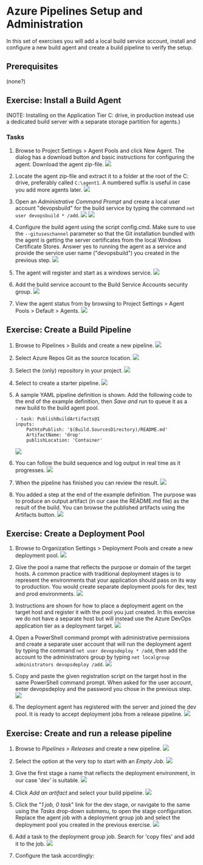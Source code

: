 # Azure Pipelines Setup and Administration
In this set of exercises you will add a local build service account, install and configure a new build agent and create a build pipeline to verify the setup.

## Prerequisites
(none?)

## Exercise: Install a Build Agent
(NOTE: Installing on the Application Tier C: drive, in production instead use a dedicated build server with a separate storage partition for agents.)

### Tasks

1. Browse to Project Settings > Agent Pools and click New Agent. The dialog has a download button and basic instructions for configuring the agent. Download the agent zip-file.
![](img/build/new-build-agent.png)

1. Locate the agent zip-file and extract it to a folder at the root of the C: drive, preferably called ```C:\agent1```. A numbered suffix is useful in case you add more agents later.
![](img/build/extract-agent-2.png)

3. Open an *Administrative Command Prompt* and create a local user account "devopsbuild" for the build service by typing the command ```net user devopsbuild * /add```.
![](img/build/administrative-command-prompt-cropped.png)
![](img/build/create-build-service-account-cropped.png)

1. Configure the build agent using the script config.cmd. Make sure to use the ```--gituseschannel``` parameter so that the Git installation bundled with the agent is getting the server certificates from the local Windows Certificate Stores. Answer yes to running the agent as a service and provide the service user name ("devopsbuild") you created in the previous step.
![](img/build/configure-agent.png)

2. The agent will register and start as a windows service.
![](img/build/agent-running-as-service-cropped.png)

3. Add the build service account to the Build Service Accounts security group.
![](img/build/add-build-service-account.png)

1. View the agent status from by browsing to Project Settings > Agent Pools > Default > Agents.
![](img/build/agent-is-online.png)

## Exercise: Create a Build Pipeline

1. Browse to Pipelines > Builds and create a new pipeline.
![](img/build/new-pipeline-1.png)

1. Select Azure Repos Git as the source location.
![](img/build/new-pipeline-2.png)

1. Select the (only) repository in your project. 
![](img/build/new-pipeline-3.png)

1. Select to create a starter pipeline.
![](img/build/new-pipeline-4.png)

1. A sample YAML pipeline definition is shown. Add the following code to the end of the example definition, then *Save and run* to queue it as a new build to the build agent pool.
    ```
    - task: PublishBuildArtifacts@1
    inputs:
        PathtoPublish: '$(Build.SourcesDirectory)/README.md'
        ArtifactName: 'drop'
        publishLocation: 'Container'
    ```
    ![](img/build/new-pipeline-5b.png)

1. You can follow the build sequence and log output in real time as it progresses.
![](img/build/run-pipeline-2.png)

1. When the pipeline has finished you can review the result.
![](img/build/run-pipeline-3b.png)

1. You added a step at the end of the example definition. The purpose was to produce an output artifact (in our case the README.md file) as the result of the build. You can browse the published artifacts using the Artifacts button.
![](img/build/run-pipeline-4.png)

## Exercise: Create a Deployment Pool

1. Browse to Organization Settings > Deployment Pools and create a new deployment pool.
![](img/build/new-deployment-pool-1.png)

1. Give the pool a name that reflects the purpose or domain of the target hosts. A common practice with traditional deployment stages is to represent the environments that your application should pass on its way to production. You would create separate deployment pools for dev, test and prod environments.
![](img/build/new-deployment-pool-2.png)

1. Instructions are shown for how to place a deployment agent on the target host and register it with the pool you just created. In this exercise we do not have a separate host but will instead use the Azure DevOps application tier as a deployment target.
![](img/build/new-deployment-pool-3.png)

1. Open a PowerShell command prompt with administrative permissions and create a separate user account that will run the deployment agent by typing the command ```net user devopsdeploy * /add```, then add the account to the administrators group by typing ```net localgroup administrators devopsdeploy /add```.
![](img/build/create-deploy-service-account.png)

1. Copy and paste the given registration script on the target host in the same PowerShell command prompt. When asked for the user account, enter devopsdeploy and the password you chose in the previous step.
![](img/build/new-deployment-pool-6.png)

1. The deployment agent has registered with the server and joined the dev pool. It is ready to accept deployment jobs from a release pipeline.
![](img/build/new-deployment-pool-7.png)

## Exercise: Create and run a release pipeline

1. Browse to *Pipelines > Releases* and create a new pipeline.
![](img/build/new-release-pipeline-1.png)

1. Select the option at the very top to start with an *Empty Job*.
![](img/build/new-release-pipeline-2.png)

1. Give the first stage a name that reflects the deployment environment, in our case 'dev' is suitable.
![](img/build/new-release-pipeline-3.png)

1. Click *Add an artifact* and select your build pipeline.
![](img/build/new-release-pipeline-4.png)

1. Click the "*1 job, 0 task*" link for the dev stage, or navigate to the same using the *Tasks* drop-down submenu, to open the stage configuration. Replace the agent job with a deployment group job and select the deployment pool you created in the previous exercise.
![](img/build/new-release-pipeline-5.png)

1. Add a task to the deployment group job. Search for 'copy files' and add it to the job.
![](img/build/new-release-pipeline-6.png)

1. Configure the task accordingly:
